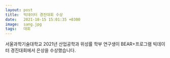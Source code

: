 ```yaml
---
layout: post
title:  빅데이터 경진대회 수상
date:   2021-10-15 15:01:35 +0300
image:  sang.jpg
tags:   대회
---
```



서울과학기술대학교 2021년 산업공학과 위성률 학부 연구생이 BEAR+프로그램 빅데이터 경진대회에서 은상을 수상했습니다.
